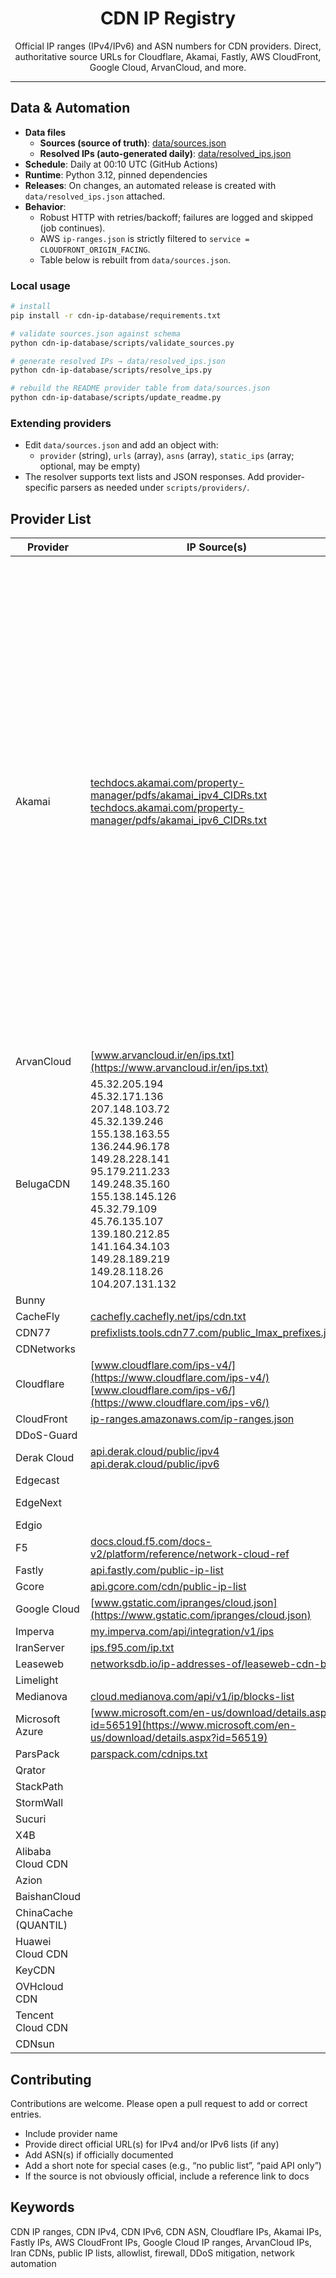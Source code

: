 <div align="center">

# CDN IP Registry

Official IP ranges (IPv4/IPv6) and ASN numbers for CDN providers. Direct, authoritative source URLs for Cloudflare, Akamai, Fastly, AWS CloudFront, Google Cloud, ArvanCloud, and more.

</div>

---

## Data & Automation

- **Data files**
  - **Sources (source of truth)**: [data/sources.json](data/sources.json)
  - **Resolved IPs (auto-generated daily)**: [data/resolved_ips.json](data/resolved_ips.json)
- **Schedule**: Daily at 00:10 UTC (GitHub Actions)
- **Runtime**: Python 3.12, pinned dependencies
- **Releases**: On changes, an automated release is created with `data/resolved_ips.json` attached.
- **Behavior**:
  - Robust HTTP with retries/backoff; failures are logged and skipped (job continues).
  - AWS `ip-ranges.json` is strictly filtered to `service = CLOUDFRONT_ORIGIN_FACING`.
  - Table below is rebuilt from `data/sources.json`.

### Local usage

```bash
# install
pip install -r cdn-ip-database/requirements.txt

# validate sources.json against schema
python cdn-ip-database/scripts/validate_sources.py

# generate resolved IPs → data/resolved_ips.json
python cdn-ip-database/scripts/resolve_ips.py

# rebuild the README provider table from data/sources.json
python cdn-ip-database/scripts/update_readme.py
```

### Extending providers
- Edit `data/sources.json` and add an object with:
  - `provider` (string), `urls` (array), `asns` (array), `static_ips` (array; optional, may be empty)
- The resolver supports text lists and JSON responses. Add provider-specific parsers as needed under `scripts/providers/`.

## Provider List

<!-- BEGIN PROVIDER_TABLE -->

| Provider | IP Source(s) | ASN |
|----------|--------------|-----|
| Akamai | [techdocs.akamai.com/property-manager/pdfs/akamai_ipv4_CIDRs.txt](https://techdocs.akamai.com/property-manager/pdfs/akamai_ipv4_CIDRs.txt)<br>[techdocs.akamai.com/property-manager/pdfs/akamai_ipv6_CIDRs.txt](https://techdocs.akamai.com/property-manager/pdfs/akamai_ipv6_CIDRs.txt) | AS12222, AS133103, AS16625, AS16702, AS17204, AS18680, AS18717, AS20189, AS20940, AS21342, AS21357, AS21399, AS22207, AS22452, AS23454, AS23455, AS23903, AS24319, AS26008, AS30675, AS31107, AS31108, AS31109, AS31110, AS31377, AS33047, AS33905, AS34164, AS34850, AS35204, AS35993, AS35994, AS36183, AS393560, AS39836, AS43639, AS55409, AS55770, AS63949 |
| ArvanCloud | [www.arvancloud.ir/en/ips.txt](https://www.arvancloud.ir/en/ips.txt) |  |
| BelugaCDN | 45.32.205.194<br>45.32.171.136<br>207.148.103.72<br>45.32.139.246<br>155.138.163.55<br>136.244.96.178<br>149.28.228.141<br>95.179.211.233<br>149.248.35.160<br>155.138.145.126<br>45.32.79.109<br>45.76.135.107<br>139.180.212.85<br>141.164.34.103<br>149.28.189.219<br>149.28.118.26<br>104.207.131.132 |  |
| Bunny |  | AS200325 |
| CacheFly | [cachefly.cachefly.net/ips/cdn.txt](https://cachefly.cachefly.net/ips/cdn.txt) |  |
| CDN77 | [prefixlists.tools.cdn77.com/public_lmax_prefixes.json](https://prefixlists.tools.cdn77.com/public_lmax_prefixes.json) |  |
| CDNetworks |  | AS36408 |
| Cloudflare | [www.cloudflare.com/ips-v4/](https://www.cloudflare.com/ips-v4/)<br>[www.cloudflare.com/ips-v6/](https://www.cloudflare.com/ips-v6/) |  |
| CloudFront | [ip-ranges.amazonaws.com/ip-ranges.json](https://ip-ranges.amazonaws.com/ip-ranges.json) |  |
| DDoS-Guard |  | AS57724 |
| Derak Cloud | [api.derak.cloud/public/ipv4](https://api.derak.cloud/public/ipv4)<br>[api.derak.cloud/public/ipv6](https://api.derak.cloud/public/ipv6) |  |
| Edgecast |  | AS15133 |
| EdgeNext |  | AS139057, AS149981 |
| Edgio |  | AS60261 |
| F5 | [docs.cloud.f5.com/docs-v2/platform/reference/network-cloud-ref](https://docs.cloud.f5.com/docs-v2/platform/reference/network-cloud-ref) |  |
| Fastly | [api.fastly.com/public-ip-list](https://api.fastly.com/public-ip-list) |  |
| Gcore | [api.gcore.com/cdn/public-ip-list](https://api.gcore.com/cdn/public-ip-list) |  |
| Google Cloud | [www.gstatic.com/ipranges/cloud.json](https://www.gstatic.com/ipranges/cloud.json) |  |
| Imperva | [my.imperva.com/api/integration/v1/ips](https://my.imperva.com/api/integration/v1/ips) |  |
| IranServer | [ips.f95.com/ip.txt](https://ips.f95.com/ip.txt) |  |
| Leaseweb | [networksdb.io/ip-addresses-of/leaseweb-cdn-bv](https://networksdb.io/ip-addresses-of/leaseweb-cdn-bv) |  |
| Limelight |  | AS22822 |
| Medianova | [cloud.medianova.com/api/v1/ip/blocks-list](https://cloud.medianova.com/api/v1/ip/blocks-list) |  |
| Microsoft Azure | [www.microsoft.com/en-us/download/details.aspx?id=56519](https://www.microsoft.com/en-us/download/details.aspx?id=56519) |  |
| ParsPack | [parspack.com/cdnips.txt](https://parspack.com/cdnips.txt) |  |
| Qrator |  | AS200449 |
| StackPath |  | AS12989 |
| StormWall |  | AS59796 |
| Sucuri |  | AS30148 |
| X4B |  | AS136165 |
| Alibaba Cloud CDN |  |  |
| Azion |  |  |
| BaishanCloud |  |  |
| ChinaCache (QUANTIL) |  |  |
| Huawei Cloud CDN |  |  |
| KeyCDN |  |  |
| OVHcloud CDN |  |  |
| Tencent Cloud CDN |  |  |
| CDNsun |  |  |


<!-- END PROVIDER_TABLE -->

## Contributing

Contributions are welcome. Please open a pull request to add or correct entries.

- Include provider name
- Provide direct official URL(s) for IPv4 and/or IPv6 lists (if any)
- Add ASN(s) if officially documented
- Add a short note for special cases (e.g., “no public list”, “paid API only”)
- If the source is not obviously official, include a reference link to docs

## Keywords

CDN IP ranges, CDN IPv4, CDN IPv6, CDN ASN, Cloudflare IPs, Akamai IPs, Fastly IPs, AWS CloudFront IPs, Google Cloud IP ranges, ArvanCloud IPs, Iran CDNs, public IP lists, allowlist, firewall, DDoS mitigation, network automation

 

 
